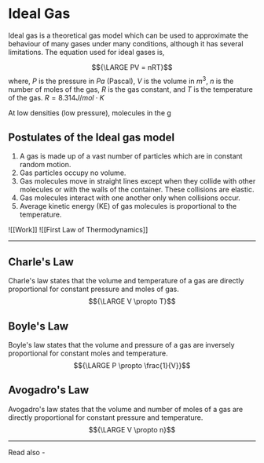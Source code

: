 # Ideal Gas
Ideal gas is a theoretical gas model which can be used to approximate the behaviour of many gases under many conditions, although it has several limitations. The equation used for ideal gases is,

$${\LARGE PV  = nRT}$$
where, *P* is the pressure in *Pa* (Pascal),
*V* is the volume in ${m^3}$,
*n* is the number of moles of the gas,
*R* is the gas constant, and
*T* is the temperature of the gas.
${R = 8.314 J/mol \cdot K}$

At low densities (low pressure), molecules in the g


## Postulates of the Ideal gas model

1. A gas is made up of a vast number of particles which are in constant random motion.
2. Gas particles occupy no volume.
3. Gas molecules move in straight lines except when they collide with other molecules or with the walls of the container. These collisions are elastic.
4. Gas molecules interact with one another only when collisions occur.
5. Average kinetic energy (KE) of gas molecules is proportional to the temperature.




![[Work]]
![[First Law of Thermodynamics]]


---

## Charle's Law
Charle's law states that the volume and temperature of a gas are directly proportional for constant pressure and moles of gas.
$${\LARGE V \propto T}$$
## Boyle's Law
Boyle's law states that the volume and pressure of a gas are inversely proportional for constant moles and temperature.
$${\LARGE P \propto \frac{1}{V}}$$
## Avogadro's Law
Avogadro's law states that the volume and number of moles of a gas are directly proportional for constant pressure and temperature.
$${\LARGE V \propto n}$$

---
Read also - 
